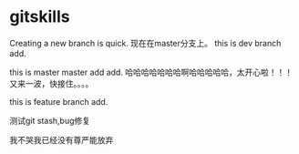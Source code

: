 # gitskills
Creating a new branch is quick.
现在在master分支上。
this is dev branch add.

this is master master add add.
哈哈哈哈哈哈哈啊哈哈哈哈哈，太开心啦！！！
又来一波，快接住。。。。


this is feature branch add.

测试git stash,bug修复


我不哭我已经没有尊严能放弃
